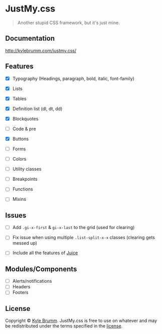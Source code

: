 # JustMy.css

> Another stupid CSS framework, but it's just mine.


## Documentation

http://kylebrumm.com/justmy.css/


## Features

- [x] Typography (Headings, paragraph, bold, italic, font-family)
- [x] Lists
- [x] Tables
- [x] Definition list (dl, dt, dd)
- [x] Blockquotes
- [ ] Code & pre
- [x] Buttons
- [ ] Forms
- [ ] Colors
- [ ] Utility classes
- [ ] Breakpoints
- [ ] Functions
- [ ] Mixins


## Issues

- [ ] Add `.gi-x-first` & `gi-x-last` to the grid (used for clearing)
- [ ] Fix issue when using multiple `.list-split-x-x` classes (clearing gets messed up)
- [ ] Include all the features of [Juice](https://github.com/kjbrum/juice)


## Modules/Components

- [ ] Alerts/notifications
- [ ] Headers
- [ ] Footers

## License

Copyright © [Kyle Brumm](http://kylebrumm.com). JustMy.css is free to use on whatever and may be redistributed under the terms specified in the [license](LICENSE.md).
